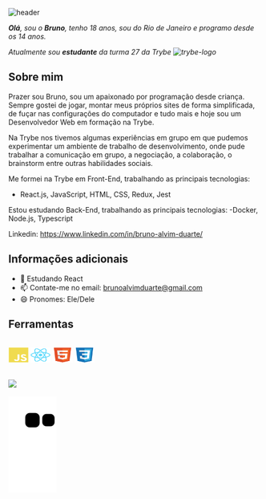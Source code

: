 ![header](https://user-images.githubusercontent.com/14060102/214122034-acf087c5-ee15-45eb-b593-439a874d5694.png)

<p><i><strong>Olá</strong>, sou o <strong>Bruno</strong>, tenho 18 anos, sou do Rio de Janeiro e programo desde os 14 anos. </p>
<p>Atualmente sou <strong>estudante</strong> da turma 27 da Trybe <img alt="trybe-logo" height="15" width="15" border="0" padding="0" src="https://user-images.githubusercontent.com/14060102/214122910-222de391-dae8-4bcc-8f9d-b8c9e12e77ba.png"></i></p> 

## Sobre mim
Prazer sou Bruno, sou um apaixonado por programação desde criança. Sempre gostei de jogar, montar meus próprios sites de forma simplificada, de fuçar nas configurações do computador e tudo mais e hoje sou um Desenvolvedor Web em formação na Trybe.

Na Trybe nos tivemos algumas experiências em grupo em que pudemos experimentar um ambiente de trabalho de desenvolvimento, onde pude trabalhar a comunicação em grupo, a negociação, a colaboração, o brainstorm entre outras habilidades sociais.

Me formei na Trybe em Front-End, trabalhando as principais tecnologias:
- React.js, JavaScript, HTML, CSS, Redux, Jest

Estou estudando Back-End, trabalhando as principais tecnologias:
-Docker, Node.js, Typescript

Linkedin: https://www.linkedin.com/in/bruno-alvim-duarte/

## Informações adicionais

- 🌱 Estudando React
- 📫 Contate-me no email: brunoalvimduarte@gmail.com
- 😄 Pronomes: Ele/Dele

## Ferramentas
<div style="display: inline_block"><br>
  <img align="center" alt="Js" height="30" width="40" src="https://raw.githubusercontent.com/devicons/devicon/master/icons/javascript/javascript-plain.svg">
  <img align="center" alt="React" height="30" width="40" src="https://raw.githubusercontent.com/devicons/devicon/master/icons/react/react-original.svg">
  <img align="center" alt="HTML" height="30" width="40" src="https://raw.githubusercontent.com/devicons/devicon/master/icons/html5/html5-original.svg">
  <img align="center" alt="CSS" height="30" width="40" src="https://raw.githubusercontent.com/devicons/devicon/master/icons/css3/css3-original.svg">
<!--   <img align="center" alt="Python" height="30" width="40" src="https://raw.githubusercontent.com/devicons/devicon/master/icons/python/python-original.svg"> -->
</div>

<br/>
<br/>
<div>
   <a href="https://www.linkedin.com/in/bruno-alvim-duarte/" target="_blank"> <img src="https://img.shields.io/badge/LinkedIn-0077B5?style=for-the-badge&logo=linkedin&logoColor=white" target="_blank"></a>
</div>

![snake gif](https://github.com/Bruno-Alvim-Duarte/Bruno-Alvim-Duarte/blob/output/github-contribution-grid-snake.svg)
